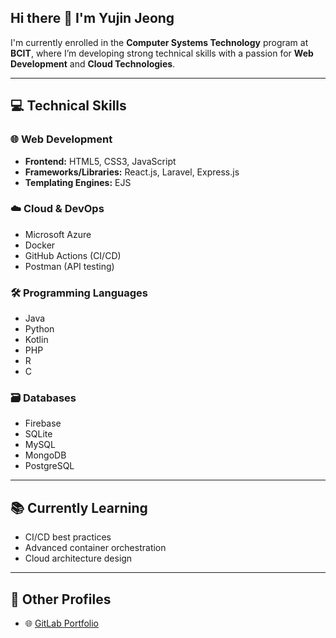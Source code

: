 ## Hi there 👋 I'm Yujin Jeong

I'm currently enrolled in the **Computer Systems Technology** program at **BCIT**, where I’m developing strong technical skills with a passion for **Web Development** and **Cloud Technologies**.

---

## 💻 Technical Skills

### 🌐 Web Development
- **Frontend:** HTML5, CSS3, JavaScript
- **Frameworks/Libraries:** React.js, Laravel, Express.js
- **Templating Engines:** EJS

### ☁️ Cloud & DevOps
- Microsoft Azure
- Docker
- GitHub Actions (CI/CD)
- Postman (API testing)

### 🛠️ Programming Languages
- Java
- Python
- Kotlin
- PHP
- R
- C

### 🗃️ Databases
- Firebase
- SQLite
- MySQL
- MongoDB
- PostgreSQL

---

## 📚 Currently Learning
- CI/CD best practices
- Advanced container orchestration
- Cloud architecture design

---

## 🔗 Other Profiles
- 🌐 [GitLab Portfolio](https://gitlab.com/te0209494)

<!--
**yujinia95/yujinia95** is a ✨ _special_ ✨ repository because its `README.md` (this file) appears on your GitHub profile.

Here are some ideas to get you started:

- 🔭 I’m currently working on ...
- 🌱 I’m currently learning ...
- 👯 I’m looking to collaborate on ...
- 🤔 I’m looking for help with ...
- 💬 Ask me about ...
- 📫 How to reach me: ...
- 😄 Pronouns: ...
- ⚡ Fun fact: ...
-->
